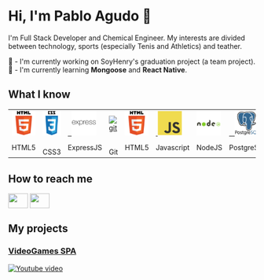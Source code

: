 # Hi, I'm Pablo Agudo 👋

I'm Full Stack Developer and Chemical Engineer. My interests are divided between technology, sports (especially Tenis and Athletics) and teather. 

🔭 - I'm currently working on SoyHenry's graduation project (a team project). <br/>
🌱 - I'm currently learning **Mongoose** and **React Native**. <br/>

<h2 align="left">What I know</h2>
<p>
    <table>
    <tr>
    <td><a href="https://www.w3.org/html/" target="_blank"> <img src="https://raw.githubusercontent.com/devicons/devicon/master/icons/html5/html5-original-wordmark.svg" alt="html5" width="50" height="50"/> </a> </td>
    <td><a href="https://www.w3schools.com/css/" target="_blank"> <img src="https://raw.githubusercontent.com/devicons/devicon/master/icons/css3/css3-original-wordmark.svg" alt="css" width="50" height="50"/></a> </td>
   <td><a href="https://expressjs.com" target="_blank"> &nbsp <img src="https://raw.githubusercontent.com/devicons/devicon/master/icons/express/express-original-wordmark.svg" alt="express" width="50" height="50"/> </a> </td>
    <td><a href="https://git-scm.com/" target="_blank"> <img src="https://www.vectorlogo.zone/logos/git-scm/git-scm-icon.svg" alt="git" width="50" height="50"/> </a></td> 
    <td><a href="https://www.w3.org/html/" target="_blank"> <img src="https://raw.githubusercontent.com/devicons/devicon/master/icons/html5/html5-original-wordmark.svg" alt="html5" width="50" height="50"/> </a> </td>
     <td><a href="https://developer.mozilla.org/en-US/docs/Web/JavaScript" target="_blank"> &nbsp<img src="https://raw.githubusercontent.com/devicons/devicon/master/icons/javascript/javascript-original.svg" alt="javascript" width="50" height="50"/> </a> </td>
    <td><a href="https://nodejs.org" target="_blank"> <img src="https://raw.githubusercontent.com/devicons/devicon/master/icons/nodejs/nodejs-original-wordmark.svg" alt="nodejs" width="50" height="50"/> </a> </td>
     <td><a href="https://www.postgresql.org" target="_blank"> &nbsp &nbsp<img src="https://raw.githubusercontent.com/devicons/devicon/master/icons/postgresql/postgresql-original-wordmark.svg" alt="postgresql" width="50" height="50"/> </a></td>
    <td><a href="https://postman.com" target="_blank">&nbsp<img src="https://www.vectorlogo.zone/logos/getpostman/getpostman-icon.svg" alt="postman" width="50" height="50"/> </a> </td>
    <td><a href="https://reactjs.org/" target="_blank"> <img src="https://raw.githubusercontent.com/devicons/devicon/master/icons/react/react-original-wordmark.svg" alt="react" width="50" height="50"/> </a></td>
    <td><a href="https://redux.js.org" target="_blank"> <img src="https://raw.githubusercontent.com/devicons/devicon/master/icons/redux/redux-original.svg" alt="redux" width="50" height="50"/> </a></td>
    </tr>
    <td>HTML5</td>
    <td>&nbsp CSS3</td>
    <td>ExpressJS</td>
    <td>&nbsp&nbsp Git</td>
    <td>HTML5</td>
    <td>Javascript</td>
    <td>NodeJS</td>
    <td>PostgreSQL</td>
    <td>Postman</td>
    <td>ReactJS</td>
    <td>Redux</td>
    </table>
</p>  

<h2>How to reach me</h2>

<a href="https://www.linkedin.com/in/pabloiagudo" target="blank"><img align="center" src="https://raw.githubusercontent.com/rahuldkjain/github-profile-readme-generator/master/src/images/icons/Social/linked-in-alt.svg" height="30" width="40" /></a>
<a href="mailto:agudopablo@gmail.com" target="blank"><img align="center" src="https://la10delfutbol.com/wp-content/uploads/2019/01/Gmail.png" height="30" width="40" /></a>

<h2>My projects</h2>
<h3><a href="https://github.com/PabloIVAgudo/Videogames" target="blank">VideoGames SPA</a></h3>

[![Youtube video](https://user-images.githubusercontent.com/84361788/133490350-9a640f8d-936f-42c8-97e1-d48b0f356bdf.png)](https://https://www.youtube.com/watch?v=vUTBbwRzy1Q)
